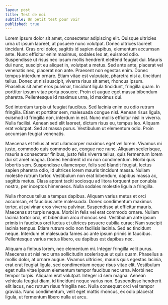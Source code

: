 ```yaml
---
layou: post
title: Test de moi
subtitle: Un petit test pour voir
published: true
---
```

Lorem ipsum dolor sit amet, consectetur adipiscing elit. Quisque ultricies urna ut ipsum laoreet, at posuere nunc volutpat. Donec ultrices laoreet tincidunt. Cras orci dolor, sagittis id sapien dapibus, elementum accumsan ante. Nunc efficitur enim maximus, sodales leo at, euismod odio. Suspendisse ut risus nec ipsum mollis hendrerit eleifend feugiat dui. Mauris dui nunc, suscipit eu aliquet in, volutpat a metus. Sed ante ante, placerat vel venenatis nec, placerat non ante. Praesent non egestas enim. Donec tempus interdum ornare. Etiam vitae est vulputate, pharetra nisi a, tincidunt tellus. Donec ut nisi suscipit, viverra risus sit amet, rhoncus ipsum. Phasellus sit amet eros pulvinar, tincidunt ligula tincidunt, fringilla quam. In porttitor ipsum vitae porta posuere. Proin et augue eget massa bibendum pharetra. Pellentesque id maximus urna, id maximus dui.

Sed interdum turpis ut feugiat faucibus. Sed lacinia enim eu odio rutrum fringilla. Etiam et porttitor sem, malesuada congue nisl. Aenean risus ligula, euismod id fringilla non, interdum in est. Nunc mollis efficitur nisl in viverra. Nulla facilisi. Aenean sed elit laoreet, dictum risus eu, tempus leo. Aliquam erat volutpat. Sed at massa purus. Vestibulum ut elementum odio. Proin accumsan feugiat venenatis.

Maecenas et tellus at erat ullamcorper maximus eget vel lorem. Vivamus mi justo, commodo quis commodo ac, congue nec nunc. Aliquam scelerisque, mauris a consectetur finibus, justo felis viverra tellus, quis fermentum lorem dui sit amet magna. Donec hendrerit id mi non condimentum. Morbi quis lobortis sem. Suspendisse ullamcorper, felis sed blandit feugiat, lectus sapien pharetra odio, id ultrices lorem mauris tincidunt massa. Nullam molestie rutrum tortor. Vestibulum non erat bibendum, dapibus massa ac, sagittis metus. Class aptent taciti sociosqu ad litora torquent per conubia nostra, per inceptos himenaeos. Nulla sodales molestie ligula a fringilla.

Nulla rhoncus tellus a tempus dapibus. Aliquam varius metus et orci accumsan, et faucibus ante malesuada. Donec condimentum maximus tortor, at pulvinar eros viverra pulvinar. Suspendisse at efficitur mauris. Maecenas at turpis neque. Morbi in felis vel erat commodo ornare. Nullam lacinia tortor orci, et bibendum arcu rhoncus sed. Vestibulum ante ipsum primis in faucibus orci luctus et ultrices posuere cubilia curae; Nam suscipit lacinia tempus. Etiam rutrum odio non facilisis lacinia. Sed ac tincidunt neque. Interdum et malesuada fames ac ante ipsum primis in faucibus. Pellentesque varius metus libero, eu dapibus est dapibus nec.

Aliquam a finibus lorem, nec elementum mi. Integer fringilla velit purus. Maecenas at nisl nec urna sollicitudin scelerisque ut quis quam. Phasellus a mollis dolor, at ornare augue. Vivamus ultricies, mauris quis egestas lacinia, erat erat feugiat ligula, sed condimentum neque risus vitae elit. Vestibulum eget nulla vitae ipsum elementum tempor faucibus nec urna. Morbi nec tempor turpis. Aliquam erat volutpat. Integer id sem magna. Aenean vehicula feugiat diam, id tincidunt neque varius non. Suspendisse hendrerit elit lacus, nec rutrum risus fringilla nec. Nulla consequat orci vel tempor gravida. Nunc condimentum, velit eget mattis rhoncus, ex odio placerat ligula, ut fermentum libero nulla ut arcu.
